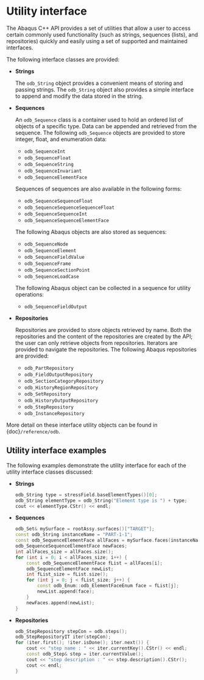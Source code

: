 # Utility interface

The Abaqus C++ API provides a set of utilities that allow a user to access certain commonly used functionality (such as strings, sequences (lists), and repositories) quickly and easily using a set of supported and maintained interfaces.

The following interface classes are provided:

- **Strings**

  The `odb_String` object provides a convenient means of storing and passing strings. The `odb_String` object also provides a simple interface to append and modify the data stored in the string.

- **Sequences**

  An `odb_Sequence` class is a container used to hold an ordered list of objects of a specific type. Data can be appended and retrieved from the sequence. The following `odb_Sequence` objects are provided to store integer, float, and enumeration data:

  - `odb_SequenceInt`
  - `odb_SequenceFloat`
  - `odb_SequenceString`
  - `odb_SequenceInvariant`
  - `odb_SequenceElementFace`

  Sequences of sequences are also available in the following forms:

  - `odb_SequenceSequenceFloat`
  - `odb_SequenceSequenceSequenceFloat`
  - `odb_SequenceSequenceInt`
  - `odb_SequenceSequenceElementFace`

  The following Abaqus objects are also stored as sequences:

  - `odb_SequenceNode`
  - `odb_SequenceElement`
  - `odb_SequenceFieldValue`
  - `odb_SequenceFrame`
  - `odb_SequenceSectionPoint`
  - `odb_SequenceLoadCase`

  The following Abaqus object can be collected in a sequence for utility operations:

  - `odb_SequenceFieldOutput`

- **Repositories**

  Repositories are provided to store objects retrieved by name. Both the repositories and the content of the repositories are created by the API; the user can only retrieve objects from repositories. Iterators are provided to navigate the repositories. The following Abaqus repositories are provided:

  - `odb_PartRepository`
  - `odb_FieldOutputRepository`
  - `odb_SectionCategoryRepository`
  - `odb_HistoryRegionRepository`
  - `odb_SetRepository`
  - `odb_HistoryOutputRepository`
  - `odb_StepRepository`
  - `odb_InstanceRepository`

More detail on these interface utility objects can be found in {doc}`/reference/odb`.

## Utility interface examples

The following examples demonstrate the utility interface for each of the utility interface classes discussed:

- **Strings**

  ```c++
  odb_String type = stressField.baseElementTypes()[0];
  odb_String elementType = odb_String("Element type is ") + type;
  cout << elementType.CStr() << endl;
  ```

- **Sequences**

  ```c++
  odb_Set& mySurface = rootAssy.surfaces()["TARGET"];
  const odb_String instanceName = "PART-1-1";
  const odb_SequenceElementFace allFaces = mySurface.faces(instanceName);
  odb_SequenceSequenceElementFace newFaces;
  int allFaces_size = allFaces.size();
  for (int i = 0; i < allFaces_size; i++) {
      const odb_SequenceElementFace fList = allFaces[i];
      odb_SequenceElementFace newList;
      int fList_size = fList.size();
      for (int j = 0; j < fList_size; j++) {
          const odb_Enum::odb_ElementFaceEnum face = fList[j];
          newList.append(face);
      }
      newFaces.append(newList);
  }
  ```

- **Repositories**

  ```c++
  odb_StepRepository stepCon = odb.steps();
  odb_StepRepositoryIT iter(stepCon);
  for (iter.first(); !iter.isDone(); iter.next()) {
      cout << "step name : " << iter.currentKey().CStr() << endl;
      const odb_Step& step = iter.currentValue();
      cout << "step description : " << step.description().CStr();
      cout << endl;
  }
  ```
